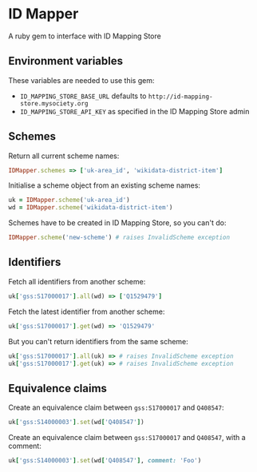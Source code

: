 # ID Mapper

A ruby gem to interface with ID Mapping Store

## Environment variables

These variables are needed to use this gem:

- `ID_MAPPING_STORE_BASE_URL` defaults to `http://id-mapping-store.mysociety.org`
- `ID_MAPPING_STORE_API_KEY` as specified in the ID Mapping Store admin

## Schemes

Return all current scheme names:

```ruby
IDMapper.schemes => ['uk-area_id', 'wikidata-district-item']
```

Initialise a scheme object from an existing scheme names:

```ruby
uk = IDMapper.scheme('uk-area_id')
wd = IDMapper.scheme('wikidata-district-item')
```

Schemes have to be created in ID Mapping Store, so you can't do:

```ruby
IDMapper.scheme('new-scheme') # raises InvalidScheme exception
```

## Identifiers

Fetch all identifiers from another scheme:

```ruby
uk['gss:S17000017'].all(wd) => ['Q1529479']
```
Fetch the latest identifier from another scheme:

```ruby
uk['gss:S17000017'].get(wd) => 'Q1529479'
```

But you can't return identifiers from the same scheme:

```ruby
uk['gss:S17000017'].all(uk) => # raises InvalidScheme exception
uk['gss:S17000017'].get(uk) => # raises InvalidScheme exception
```

## Equivalence claims

Create an equivalence claim between `gss:S17000017` and `Q408547`:

```ruby
uk['gss:S14000003'].set(wd['Q408547'])
```

Create an equivalence claim between `gss:S17000017` and `Q408547`, with a
comment:

```ruby
uk['gss:S14000003'].set(wd['Q408547'], comment: 'Foo')
```
